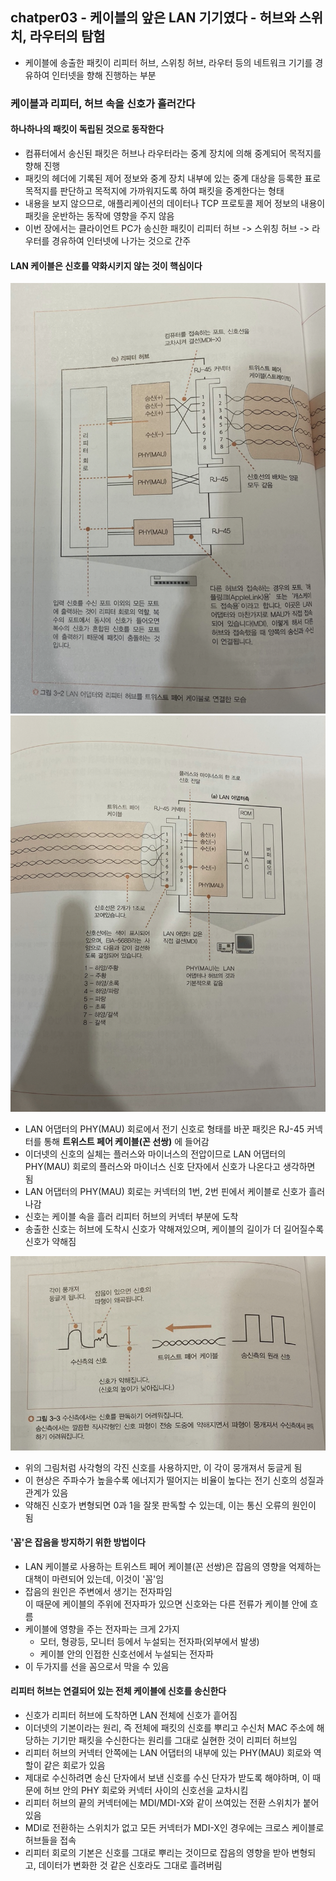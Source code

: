 ## chatper03 - 케이블의 앞은 LAN 기기였다 - 허브와 스위치, 라우터의 탐험
- 케이블에 송출한 패킷이 리피터 허브, 스위칭 허브, 라우터 등의 네트워크 기기를 경유하여 인터넷을 향해 진행하는 부분 

### 케이블과 리피터, 허브 속을 신호가 흘러간다
#### 하나하나의 패킷이 독립된 것으로 동작한다
- 컴퓨터에서 송신된 패킷은 허브나 라우터라는 중계 장치에 의해 중계되어 목적지를 향해 진행
- 패킷의 헤더에 기록된 제어 정보와 중계 장치 내부에 있는 중계 대상을 등록한 표로 목적지를 판단하고 목적지에 가까워지도록 하여 패킷을 중계한다는 형태
- 내용을 보지 않으므로, 애플리케이션의 데이터나 TCP 프로토콜 제어 정보의 내용이 패킷을 운반하는 동작에 영향을 주지 않음
- 이번 장에서는 클라이언트 PC가 송신한 패킷이 리피터 허브 -> 스위칭 허브 -> 라우터를 경유하여 인터넷에 나가는 것으로 간주

#### LAN 케이블은 신호를 약화시키지 않는 것이 핵심이다
![img](https://github.com/koni114/TIL/blob/master/Network/lecture/one_percent_network/img/network_15.png)
![img](https://github.com/koni114/TIL/blob/master/Network/lecture/one_percent_network/img/network_16.png)

- LAN 어댑터의 PHY(MAU) 회로에서 전기 신호로 형태를 바꾼 패킷은 RJ-45 커넥터를 통해 <b>트위스트 페어 케이블(꼰 선쌍)</b> 에 들어감
- 이더넷의 신호의 실체는 플러스와 마이너스의 전압이므로 LAN 어댑터의 PHY(MAU) 회로의 플러스와 마이너스 신호 단자에서 신호가 나온다고 생각하면 됨
- LAN 어댑터의 PHY(MAU) 회로는 커넥터의 1번, 2번 핀에서 케이블로 신호가 흘러나감
- 신호는 케이블 속을 흘러 리피터 허브의 커넥터 부분에 도착
- 송출한 신호는 허브에 도착시 신호가 약해져있으며, 케이블의 길이가 더 길어질수록 신호가 약해짐

![img](https://github.com/koni114/TIL/blob/master/Network/lecture/one_percent_network/img/network_17.png)

- 위의 그림처럼 사각형의 각진 신호를 사용하지만, 이 각이 뭉개져서 둥글게 됨
- 이 현상은 주파수가 높을수록 에너지가 떨어지는 비율이 높다는 전기 신호의 성질과 관계가 있음
- 약해진 신호가 변형되면 0과 1을 잘못 판독할 수 있는데, 이는 통신 오류의 원인이 됨

#### '꼼'은 잡음을 방지하기 위한 방법이다
- LAN 케이블로 사용하는 트위스트 페어 케이블(꼰 선쌍)은 잡음의 영향을 억제하는 대책이 마련되어 있는데, 이것이 '꼼'임
- 잡음의 원인은 주변에서 생기는 전자파임  
  이 때문에 케이블의 주위에 전자파가 있으면 신호와는 다른 전류가 케이블 안에 흐름
- 케이블에 영향을 주는 전자파는 크게 2가지
  - 모터, 형광등, 모니터 등에서 누설되는 전자파(외부에서 발생)
  - 케이블 안의 인접한 신호선에서 누설되는 전자파
- 이 두가지를 선을 꼼으로서 막을 수 있음

#### 리피터 허브는 연결되어 있는 전체 케이블에 신호를 송신한다
- 신호가 리피터 허브에 도착하면 LAN 전체에 신호가 흩어짐
- 이더넷의 기본이라는 원리, 즉 전체에 패킷의 신호를 뿌리고 수신처 MAC 주소에 해당하는 기기만 패킷을 수신한다는 원리를 그대로 실현한 것이 리피터 허브임
- 리피터 허브의 커넥터 안쪽에는 LAN 어댑터의 내부에 있는 PHY(MAU) 회로와 역할이 같은 회로가 있음
- 제대로 수신하려면 송신 단자에서 보낸 신호를 수신 단자가 받도록 해야하며, 이 때문에 허브 안의 PHY 회로와 커넥터 사이의 신호선을 교차시킴
- 리피터 허브의 끝의 커넥터에는 MDI/MDI-X와 같이 쓰여있는 전환 스위치가 붙어있음
- MDI로 전환하는 스위치가 없고 모든 커넥터가 MDI-X인 경우에는 크로스 케이블로 허브들을 접속
- 리피터 회로의 기본은 신호를 그대로 뿌리는 것이므로 잡음의 영향을 받아 변형되고, 데이터가 변화한 것 같은 신호라도 그대로 흘려버림

